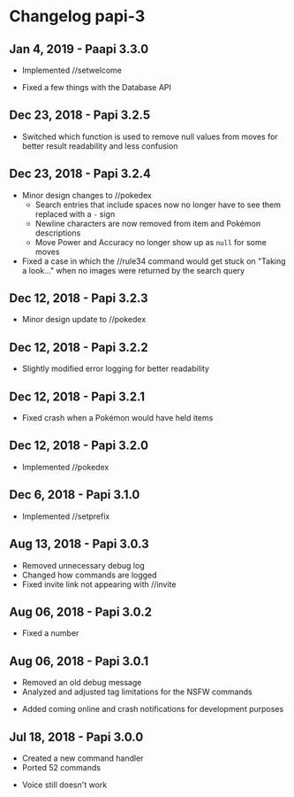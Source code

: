 # Changelog papi-3

## Jan 4, 2019 - Paapi 3.3.0
+ Implemented //setwelcome
* Fixed a few things with the Database API

## Dec 23, 2018 - Papi 3.2.5
* Switched which function is used to remove null values from moves for better result readability and less confusion

## Dec 23, 2018 - Papi 3.2.4
* Minor design changes to //pokedex
  * Search entries that include spaces now no longer have to see them replaced with a `-` sign
  * Newline characters are now removed from item and Pokémon descriptions
  * Move Power and Accuracy no longer show up as `null` for some moves
* Fixed a case in which the //rule34 command would get stuck on "Taking a look..." when no images were returned by the search query

## Dec 12, 2018 - Papi 3.2.3
* Minor design update to //pokedex

## Dec 12, 2018 - Papi 3.2.2
* Slightly modified error logging for better readability

## Dec 12, 2018 - Papi 3.2.1
* Fixed crash when a Pokémon would have held items

## Dec 12, 2018 - Papi 3.2.0
+ Implemented //pokedex

## Dec 6, 2018 - Papi 3.1.0
+ Implemented //setprefix

## Aug 13, 2018 - Papi 3.0.3
* Removed unnecessary debug log
* Changed how commands are logged
* Fixed invite link not appearing with //invite

## Aug 06, 2018 - Papi 3.0.2
* Fixed a number

## Aug 06, 2018 - Papi 3.0.1
* Removed an old debug message
* Analyzed and adjusted tag limitations for the NSFW commands
+ Added coming online and crash notifications for development purposes

## Jul 18, 2018 - Papi 3.0.0
+ Created a new command handler  
+ Ported 52 commands
- Voice still doesn't work